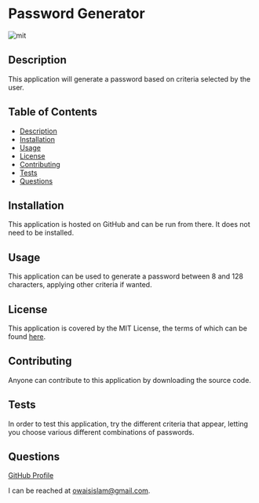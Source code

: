 # Password Generator

![mit](https://img.shields.io/badge/license-MIT%20License-red)
    
## Description
This application will generate a password based on criteria selected by the user.
## Table of Contents
* [Description](#description)
* [Installation](#installation)
* [Usage](#usage)
* [License](#license)
* [Contributing](#contributing)
* [Tests](#tests)
* [Questions](#questions)
## Installation
This application is hosted on GitHub and can be run from there. It does not need to be installed.
## Usage
This application can be used to generate a password between 8 and 128 characters, applying other criteria if wanted.
## License

This application is covered by the MIT License, the terms of which can be found [here](https://opensource.org/licenses/MIT).
    
## Contributing
Anyone can contribute to this application by downloading the source code.
## Tests
In order to test this application, try the different criteria that appear, letting you choose various different combinations of passwords.
## Questions
[GitHub Profile](https://github.com/OwaisIslam/)  

I can be reached at owaisislam@gmail.com.
